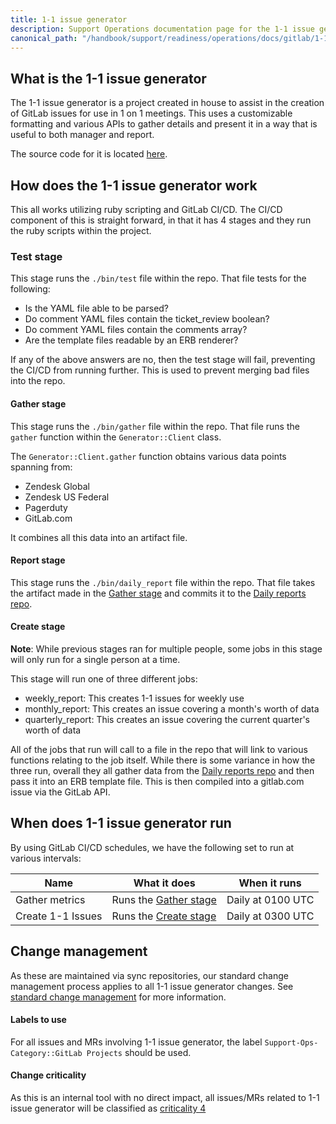 ```yaml
---
title: 1-1 issue generator
description: Support Operations documentation page for the 1-1 issue generator
canonical_path: "/handbook/support/readiness/operations/docs/gitlab/1-1_issue_generator"
---
```


## What is the 1-1 issue generator

The 1-1 issue generator is a project created in house to assist in the creation
of GitLab issues for use in 1 on 1 meetings. This uses a customizable formatting
and various APIs to gather details and present it in a way that is useful to
both manager and report.

The source code for it is located
[here](https://gitlab.com/gitlab-com/support/toolbox/1-1-issue-generator).

## How does the 1-1 issue generator work

This all works utilizing ruby scripting and GitLab CI/CD. The CI/CD component
of this is straight forward, in that it has 4 stages and they run the ruby
scripts within the project.

### Test stage

This stage runs the `./bin/test` file within the repo. That file tests for the
following:

- Is the YAML file able to be parsed?
- Do comment YAML files contain the ticket_review boolean?
- Do comment YAML files contain the comments array?
- Are the template files readable by an ERB renderer?

If any of the above answers are no, then the test stage will fail, preventing
the CI/CD from running further. This is used to prevent merging bad files into
the repo.

#### Gather stage

This stage runs the `./bin/gather` file within the repo. That file runs the
`gather` function within the `Generator::Client` class.

The `Generator::Client.gather` function obtains various data points spanning
from:

- Zendesk Global
- Zendesk US Federal
- Pagerduty
- GitLab.com

It combines all this data into an artifact file.

#### Report stage

This stage runs the `./bin/daily_report` file within the repo. That file takes
the artifact made in the [Gather stage](#gather-stage) and commits it to the
[Daily reports repo](https://gitlab.com/gitlab-com/support/1-1s/daily-reports).

#### Create stage

**Note**: While previous stages ran for multiple people, some jobs in this stage
will only run for a single person at a time.

This stage will run one of three different jobs:

- weekly_report: This creates 1-1 issues for weekly use
- monthly_report: This creates an issue covering a month's worth of data
- quarterly_report: This creates an issue covering the current quarter's worth
  of data

All of the jobs that run will call to a file in the repo that will link to
various functions relating to the job itself. While there is some variance in
how the three run, overall they all gather data from the
[Daily reports repo](https://gitlab.com/gitlab-com/support/1-1s/daily-reports)
and then pass it into an ERB template file. This is then compiled into a
gitlab.com issue via the GitLab API.

## When does 1-1 issue generator run

By using GitLab CI/CD schedules, we have the following set to run at various
intervals:

| Name              | What it does                           | When it runs      |
|-------------------|----------------------------------------|-------------------|
| Gather metrics    | Runs the [Gather stage](#gather-stage) | Daily at 0100 UTC |
| Create 1-1 Issues | Runs the [Create stage](#create-stage) | Daily at 0300 UTC |

## Change management

As these are maintained via sync repositories, our standard change management
process applies to all 1-1 issue generator changes. See
[standard change management](/handbook/support/readiness/operations/docs/change_management#standard-change-management)
for more information.

#### Labels to use

For all issues and MRs involving 1-1 issue generator, the label
`Support-Ops-Category::GitLab Projects` should be used.

#### Change criticality

As this is an internal tool with no direct impact, all issues/MRs related to
1-1 issue generator will be classified as
[criticality 4](/handbook/support/readiness/operations/docs/change_criticalities#criticality-4)
